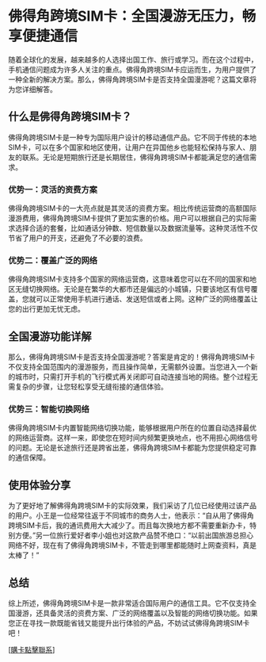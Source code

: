 # 佛得角跨境SIM卡：全国漫游无压力，畅享便捷通信

随着全球化的发展，越来越多的人选择出国工作、旅行或学习。而在这个过程中，手机通信问题成为许多人关注的重点。佛得角跨境SIM卡应运而生，为用户提供了一种全新的解决方案。那么，佛得角跨境SIM卡是否支持全国漫游呢？这篇文章将为您详细解答。

## 什么是佛得角跨境SIM卡？

佛得角跨境SIM卡是一种专为国际用户设计的移动通信产品。它不同于传统的本地SIM卡，可以在多个国家和地区使用，让用户在异国他乡也能轻松保持与家人、朋友的联系。无论是短期旅行还是长期居住，佛得角跨境SIM卡都能满足您的通信需求。

### 优势一：灵活的资费方案

佛得角跨境SIM卡的一大亮点就是其灵活的资费方案。相比传统运营商的高额国际漫游费用，佛得角跨境SIM卡提供了更加实惠的价格。用户可以根据自己的实际需求选择合适的套餐，比如通话分钟数、短信数量以及数据流量等。这种灵活性不仅节省了用户的开支，还避免了不必要的浪费。

### 优势二：覆盖广泛的网络

佛得角跨境SIM卡支持多个国家的网络运营商，这意味着您可以在不同的国家和地区无缝切换网络。无论是在繁华的大都市还是偏远的小城镇，只要该地区有信号覆盖，您就可以正常使用手机进行通话、发送短信或者上网。这种广泛的网络覆盖让您的出行更加无忧无虑。

## 全国漫游功能详解

那么，佛得角跨境SIM卡是否支持全国漫游呢？答案是肯定的！佛得角跨境SIM卡不仅支持全国范围内的漫游服务，而且操作简单，无需额外设置。当您进入一个新的城市时，只需打开手机的飞行模式再关闭即可自动连接当地的网络。整个过程无需复杂的步骤，让您轻松享受无缝衔接的通信体验。

### 优势三：智能切换网络

佛得角跨境SIM卡内置智能网络切换功能，能够根据用户所在的位置自动选择最优的网络运营商。这样一来，即使您在短时间内频繁更换地点，也不用担心网络信号的问题。无论是长途旅行还是跨省出差，佛得角跨境SIM卡都能为您提供稳定可靠的通信保障。

## 使用体验分享

为了更好地了解佛得角跨境SIM卡的实际效果，我们采访了几位已经使用过该产品的用户。小王是一位经常往返于不同城市的商务人士，他表示：“自从用了佛得角跨境SIM卡后，我的通讯费用大大减少了。而且每次换地方都不需要重新办卡，特别方便。”另一位旅行爱好者李小姐也对这款产品赞不绝口：“以前出国旅游总担心网络不好，现在有了佛得角跨境SIM卡，不管走到哪里都能随时上网查资料，真是太棒了！”

## 总结

综上所述，佛得角跨境SIM卡是一款非常适合国际用户的通信工具。它不仅支持全国漫游，还具备灵活的资费方案、广泛的网络覆盖以及智能的网络切换功能。如果您正在寻找一款既能省钱又能提升出行体验的产品，不妨试试佛得角跨境SIM卡吧！

[[購卡點擊聯系](https://t.me/s/esim1088)]